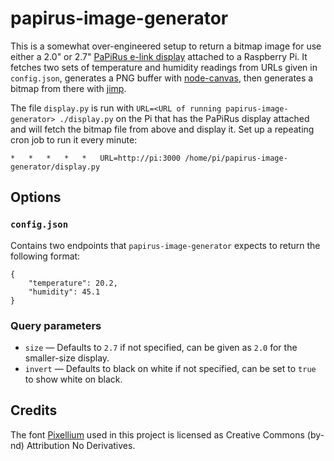 # papirus-image-generator

This is a somewhat over-engineered setup to return a bitmap image for use either a 2.0" or 2.7" [PaPiRus e-link display](https://github.com/PiSupply/PaPiRus) attached to a Raspberry Pi. It fetches two sets of temperature and humidity readings from URLs given in `config.json`, generates a PNG buffer with [node-canvas](https://github.com/Automattic/node-canvas), then generates a bitmap from there with [jimp](https://github.com/oliver-moran/jimp).

The file `display.py` is run with `URL=<URL of running papirus-image-generator> ./display.py` on the Pi that has the PaPiRus display attached and will fetch the bitmap file from above and display it. Set up a repeating cron job to run it every minute:

```
*   *   *   *   *   URL=http://pi:3000 /home/pi/papirus-image-generator/display.py
```

## Options
### `config.json`
Contains two endpoints that `papirus-image-generator` expects to return the following format:
```
{
    "temperature": 20.2,
    "humidity": 45.1
}
```

### Query parameters
* `size` — Defaults to `2.7` if not specified, can be given as `2.0` for the smaller-size display.
* `invert` — Defaults to black on white if not specified, can be set to `true` to show white on black.

## Credits
The font [Pixellium](https://www.fontspace.com/pixellium-font-f30306) used in this project is licensed as Creative Commons (by-nd) Attribution No Derivatives.
